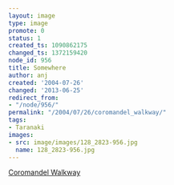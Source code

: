 ```yaml
---
layout: image
type: image
promote: 0
status: 1
created_ts: 1090862175
changed_ts: 1372159420
node_id: 956
title: Somewhere
author: anj
created: '2004-07-26'
changed: '2013-06-25'
redirect_from:
- "/node/956/"
permalink: "/2004/07/26/coromandel_walkway/"
tags:
- Taranaki
images:
- src: image/images/128_2823-956.jpg
  name: 128_2823-956.jpg
---
```

[Coromandel Walkway](http://www.doc.govt.nz/templates/trackandwalk.aspx?id=35888)

